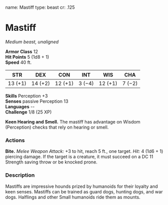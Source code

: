 name: Mastiff
type: beast
cr: .125

# Mastiff 
_Medium beast, unaligned_

**Armor Class** 12    
**Hit Points** 5 (1d8 + 1)    
**Speed** 40 ft. 

| STR     | DEX     | CON     | INT     | WIS     | CHA     |
|---------|---------|---------|---------|---------|---------|
| 13 (+1) | 14 (+2) | 12 (+1) | 3 (−4)  | 12 (+1) | 7 (−2)  |  

**Skills** Perception +3    
**Senses** passive Perception 13    
**Languages** --    
**Challenge** 1/8 (25 XP) 

**Keen Hearing and Smell.** The mastiff has advantage on Wisdom (Perception) checks that rely on hearing or smell. 

### Actions    
**Bite.** _Melee Weapon Attack:_ +3 to hit, reach 5 ft., one target. _Hit:_ 4 (1d6 + 1) piercing damage. If the target is a creature, it must succeed on a DC 11 Strength saving throw or be knocked prone. 

### Description
Mastiffs are impressive hounds prized by humanoids for their loyalty and keen senses. Mastiffs can be trained as guard dogs, hunting dogs, and war dogs. Halflings and other Small humanoids ride them as mounts. 
